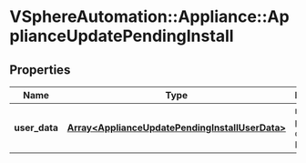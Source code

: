 # VSphereAutomation::Appliance::ApplianceUpdatePendingInstall

## Properties
Name | Type | Description | Notes
------------ | ------------- | ------------- | -------------
**user_data** | [**Array&lt;ApplianceUpdatePendingInstallUserData&gt;**](ApplianceUpdatePendingInstallUserData.md) | map of user provided data with IDs | 


